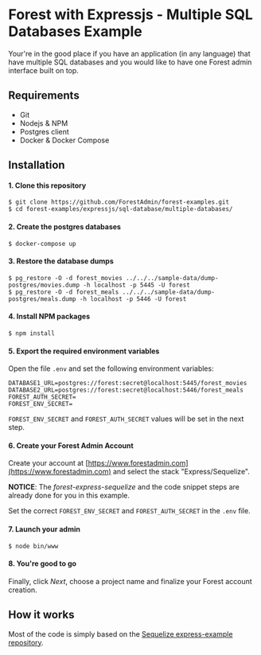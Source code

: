 # Forest with Expressjs - Multiple SQL Databases Example

Your're in the good place if you have an application (in any language) that have multiple SQL databases and you would like to have one Forest admin interface built on top.

## Requirements
- Git
- Nodejs & NPM
- Postgres client
- Docker & Docker Compose

## Installation

#### 1. Clone this repository
```
$ git clone https://github.com/ForestAdmin/forest-examples.git
$ cd forest-examples/expressjs/sql-database/multiple-databases/
```

#### 2. Create the postgres databases
```
$ docker-compose up
```

#### 3. Restore the database dumps
```
$ pg_restore -O -d forest_movies ../../../sample-data/dump-postgres/movies.dump -h localhost -p 5445 -U forest
$ pg_restore -O -d forest_meals ../../../sample-data/dump-postgres/meals.dump -h localhost -p 5446 -U forest
```

#### 4. Install NPM packages

```
$ npm install
```

#### 5. Export the required environment variables
Open the file `.env` and set the following environment variables:

```
DATABASE1_URL=postgres://forest:secret@localhost:5445/forest_movies
DATABASE2_URL=postgres://forest:secret@localhost:5446/forest_meals
FOREST_AUTH_SECRET=
FOREST_ENV_SECRET=
```

`FOREST_ENV_SECRET` and `FOREST_AUTH_SECRET` values will be set in the next step.


#### 6. Create your Forest Admin Account
Create your account at [https://www.forestadmin.com](https://www.forestadmin.com) and select the stack "Express/Sequelize".

**NOTICE**: The *forest-express-sequelize* and the code snippet steps are already done for you in this example.

Set the correct `FOREST_ENV_SECRET` and `FOREST_AUTH_SECRET` in the `.env` file.

#### 7. Launch your admin

```
$ node bin/www
```

#### 8. You're good to go

Finally, click *Next*, choose a project name and finalize your Forest account creation.

## How it works

Most of the code is simply based on the [Sequelize express-example repository](https://github.com/sequelize/express-example).